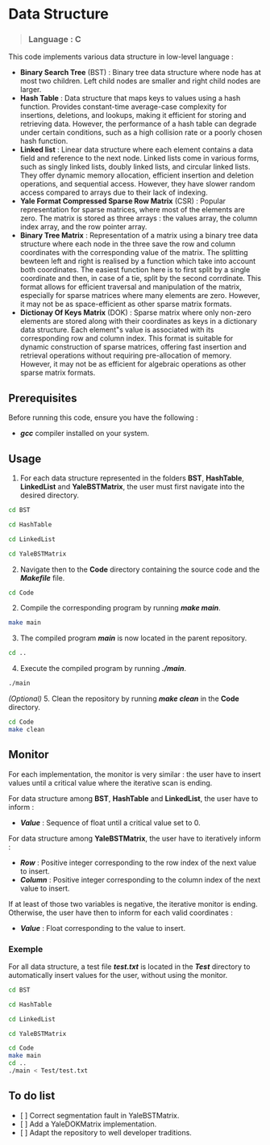 # Data Structure #
> ### Language : C ###

This code implements various data structure in low-level language :
- **Binary Search Tree** (BST) : Binary tree data structure where node has at most two children. Left child nodes are smaller and right child nodes are larger.
- **Hash Table** : Data structure that maps keys to values using a hash function. Provides constant-time average-case complexity for insertions, deletions, and lookups, making it efficient for storing and retrieving data. However, the performance of a hash table can degrade under certain conditions, such as a high collision rate or a poorly chosen hash function.
- **Linked list** : Linear data structure where each element contains a data field and reference to the next node. Linked lists come in various forms, such as singly linked lists, doubly linked lists, and circular linked lists. They offer dynamic memory allocation, efficient insertion and deletion operations, and sequential access. However, they have slower random access compared to arrays due to their lack of indexing.
- **Yale Format Compressed Sparse Row Matrix** (CSR) : Popular representation for sparse matrices, where most of the elements are zero. The matrix is stored as three arrays : the values array, the column index array, and the row pointer array.
- **Binary Tree Matrix** : Representation of a matrix using a binary tree data structure where each node in the three save the row and column coordinates with the corresponding value of the matrix. The splitting bewteen left and right is realised by a function which take into account both coordinates. The easiest function here is to first split by a single coordinate and then, in case of a tie, split by the second corrdinate. This format allows for efficient traversal and manipulation of the matrix, especially for sparse matrices where many elements are zero. However, it may not be as space-efficient as other sparse matrix formats.
- **Dictionay Of Keys Matrix** (DOK) : Sparse matrix where only non-zero elements are stored along with their coordinates as keys in a dictionary data structure. Each element"s value is associated with its corresponding row and column index. This format is suitable for dynamic construction of sparse matrices, offering fast insertion and retrieval operations without requiring pre-allocation of memory. However, it may not be as efficient for algebraic operations as other sparse matrix formats.

## Prerequisites ##

Before running this code, ensure you have the following :

- ***gcc*** compiler installed on your system.

## Usage ##

1. For each data structure represented in the folders **BST**, **HashTable**, **LinkedList** and **YaleBSTMatrix**, the user must first navigate into the desired directory.
```bash
cd BST
```
```bash
cd HashTable
```
```bash
cd LinkedList
```
```bash
cd YaleBSTMatrix
```

2. Navigate then to the **Code** directory containing the source code and the ***Makefile*** file.
```bash
cd Code
```
2. Compile the corresponding program by running ***make main***.
```bash
make main
```
3. The compiled program ***main*** is now located in the parent repository.
```bash
cd ..
```
4. Execute the compiled program by running ***./main***.
```bash
./main
```
*(Optional)* 5. Clean the repository by running ***make clean*** in the **Code** directory.

```bash
cd Code
make clean
```

## Monitor ##

For each implementation, the monitor is very similar : the user have to insert values until a critical value where the iterative scan is ending.

For data structure among **BST**, **HashTable** and **LinkedList**, the user have to inform :
- ***Value*** : Sequence of float until a critical value set to 0.

For data structure among **YaleBSTMatrix**, the user have to iteratively inform :
- ***Row*** : Positive integer corresponding to the row index of the next value to insert.
- ***Column*** : Positive integer corresponding to the column index of the next value to insert.

If at least of those two variables is negative, the iterative monitor is ending. Otherwise, the user have then to inform for each valid coordinates :
- ***Value*** : Float corresponding to the value to insert.

### Exemple ###

For all data structure, a test file ***test.txt*** is located in the ***Test*** directory to automatically insert values for the user, without using the monitor.
```bash
cd BST
```
```bash
cd HashTable
```
```bash
cd LinkedList
```
```bash
cd YaleBSTMatrix
```
```bash
cd Code
make main
cd ..
./main < Test/test.txt
```

## To do list ##

- [ ] Correct segmentation fault in YaleBSTMatrix.
- [ ] Add a YaleDOKMatrix implementation.
- [ ] Adapt the repository to well developer traditions.
